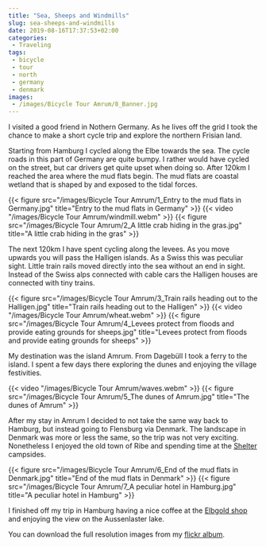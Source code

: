 ```yaml
---
title: "Sea, Sheeps and Windmills"
slug: sea-sheeps-and-windmills
date: 2019-08-16T17:37:53+02:00
categories:
 - Traveling
tags:
 - bicycle
 - tour
 - north
 - germany
 - denmark
images:
 - /images/Bicycle Tour Amrum/8_Banner.jpg
---
```


I visited a good friend in Nothern Germany. As he lives off the grid I took the chance to make a short cycle trip and explore the northern Frisian land.
<!--more-->

Starting from Hamburg I cycled along the Elbe towards the sea. The cycle roads in this part of Germany are quite bumpy. I rather would have cycled on the street, but car drivers get quite upset when doing so. After 120km I reached the area where the mud flats begin. The mud flats are coastal wetland that is shaped by and exposed to the tidal forces.

{{< figure src="/images/Bicycle Tour Amrum/1_Entry to the mud flats in Germany.jpg" title="Entry to the mud flats in Germany" >}}
{{< video "/images/Bicycle Tour Amrum/windmill.webm" >}}
{{< figure src="/images/Bicycle Tour Amrum/2_A little crab hiding in the gras.jpg" title="A little crab hiding in the gras" >}}

The next 120km I have spent cycling along the levees. As you move upwards you will pass the Halligen islands. As a Swiss this was peculiar sight. Little train rails moved directly into the sea without an end in sight. Instead of the Swiss alps connected with cable cars the Halligen houses are connected with tiny trains.

{{< figure src="/images/Bicycle Tour Amrum/3_Train rails heading out to the Halligen.jpg" title="Train rails heading out to the Halligen" >}}
{{< video "/images/Bicycle Tour Amrum/wheat.webm" >}}
{{< figure src="/images/Bicycle Tour Amrum/4_Levees protect from floods and provide eating grounds for sheeps.jpg" title="Levees protect from floods and provide eating grounds for sheeps" >}}

My destination was the island Amrum. From Dagebüll I took a ferry to the island. I spent a few days there exploring the dunes and enjoying the village festivities.

{{< video "/images/Bicycle Tour Amrum/waves.webm" >}}
{{< figure src="/images/Bicycle Tour Amrum/5_The dunes of Amrum.jpg" title="The dunes of Amrum" >}}

After my stay in Amrum I decided to not take the same way back to Hamburg, but instead going to Flensburg via Denmark. The landscape in Denmark was more or less the same, so the trip was not very exciting. Nonetheless I enjoyed the old town of Ribe and spending time at the [Shelter](http://shelterapp.dk/) campsides.

{{< figure src="/images/Bicycle Tour Amrum/6_End of the mud flats in Denmark.jpg" title="End of the mud flats in Denmark" >}}
{{< figure src="/images/Bicycle Tour Amrum/7_A peculiar hotel in Hamburg.jpg" title="A peculiar hotel in Hamburg" >}}

I finished off my trip in Hamburg having a nice coffee at the [Elbgold shop](https://www.elbgoldshop.com/) and enjoying the view on the Aussenlaster lake.

You can download the full resolution images from my [flickr album](https://www.flickr.com/photos/janik-von-rotz/albums/72157710371431567).
